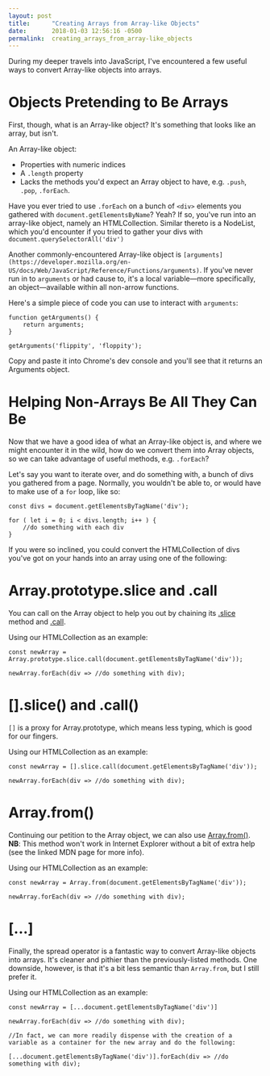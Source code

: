 ```yaml
---
layout: post
title:      "Creating Arrays from Array-like Objects"
date:       2018-01-03 12:56:16 -0500
permalink:  creating_arrays_from_array-like_objects
---
```



During my deeper travels into JavaScript, I've encountered a few useful ways to convert Array-like objects into arrays.

# Objects Pretending to Be Arrays

First, though, what is an Array-like object? It's something that looks like an array, but isn't. 

An Array-like object:

* Properties with numeric indices
* A `.length` property
* Lacks the methods you'd expect an Array object to have, e.g. `.push`, `.pop`, `.forEach`.

Have you ever tried to use `.forEach` on a bunch of `<div>` elements you gathered with `document.getElementsByName`? Yeah? If so, you've run into an array-like object, namely an HTMLCollection. Similar thereto is a NodeList, which you'd encounter if you tried to gather your divs with `document.querySelectorAll('div')`

Another commonly-encountered Array-like object is `[arguments](https://developer.mozilla.org/en-US/docs/Web/JavaScript/Reference/Functions/arguments)`. If you've never run in to `arguments` or had cause to, it's a local variable—more specifically, an object—available within all non-arrow functions. 

Here's a simple piece of code you can use to interact with `arguments`:

```
function getArguments() {
    return arguments;
}

getArguments('flippity', 'floppity');
```

Copy and paste it into Chrome's dev console and you'll see that it returns an Arguments object.

# Helping Non-Arrays Be All They Can Be

Now that we have a good idea of what an Array-like object is, and where we might encounter it in the wild, how do we convert them into Array objects, so we can take advantage of  useful methods, e.g. `.forEach`?

Let's say you want to iterate over, and do something with, a bunch of divs you gathered from a page. Normally, you wouldn't be able to, or would have to make use of a `for` loop, like so:

```
const divs = document.getElementsByTagName('div');

for ( let i = 0; i < divs.length; i++ ) {
    //do something with each div
}
```

If you were so inclined, you could convert the HTMLCollection of divs you've got on your hands into an array using one of the following:

# Array.prototype.slice and .call

You can call on the Array object to help you out by chaining its [.slice](https://developer.mozilla.org/en-US/docs/Web/JavaScript/Reference/Global_Objects/Array/slice) method and [.call](https://developer.mozilla.org/en-US/docs/Web/JavaScript/Reference/Global_Objects/Function/call).

Using our HTMLCollection as an example:

```
const newArray = Array.prototype.slice.call(document.getElementsByTagName('div'));

newArray.forEach(div => //do something with div);

```

# [].slice() and .call()

`[]` is a proxy for Array.prototype, which means less typing, which is good for our fingers. 

Using our HTMLCollection as an example:

```
const newArray = [].slice.call(document.getElementsByTagName('div'));

newArray.forEach(div => //do something with div);
```

# Array.from()

Continuing our petition to the Array object, we can also use [Array.from()](https://developer.mozilla.org/en-US/docs/Web/JavaScript/Reference/Global_Objects/Array/from). **NB**: This method won't work in Internet Explorer without a bit of extra help (see the linked MDN page for more info).

Using our HTMLCollection as an example:

```
const newArray = Array.from(document.getElementsByTagName('div'));

newArray.forEach(div => //do something with div);
```

# [...]

Finally, the spread operator is a fantastic way to convert Array-like objects into arrays. It's cleaner and pithier than the previously-listed methods. One downside, however, is that it's a bit less semantic than `Array.from`, but I still prefer it.

Using our HTMLCollection as an example:

```
const newArray = [...document.getElementsByTagName('div')]

newArray.forEach(div => //do something with div);

//In fact, we can more readily dispense with the creation of a variable as a container for the new array and do the following:

[...document.getElementsByTagName('div')].forEach(div => //do something with div);
```





